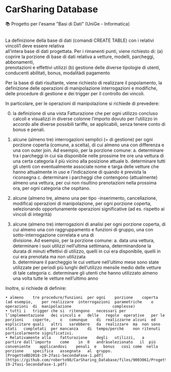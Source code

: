 # CarSharing Database
📚 Progetto per l'esame "Basi di Dati" (UniGe - Informatica)

## 

La	definizione	della	base	di	dati	(comandi	CREATE	TABLE)	con	i	relativi	vincoli1 deve	essere	relativa	
all’intera	base	di	dati	progettata.
Per	i	rimanenti	punti, viene	richiesto	di:
  (a) coprire	la	porzione	di	base	di	dati	relativa	a	vetture,	modelli,	parcheggi,	abbonamenti,	
      prenotazioni	e	effettivi	utilizzi
  (b) gestione	delle	diverse	tipologie	di	utenti,	conducenti	abilitati,	bonus,	modalitàdi	
      pagamento
      
Per la	base	di	dati	risultante,	viene	richiesto di	realizzare	il	popolamento,	la definizione	delle	operazioni	di	manipolazione interrogazioni	e	modifiche,	delle	procedure	di gestione	e	dei	trigger per	il	controllo	dei	vincoli.

In	particolare,	per	le	operazioni	di	manipolazione	si	richiede	di prevedere:

0. la	definizione	di	una	vista	Fatturazione	che	per	ogni	utilizzo	concluso	calcoli	e	visualizzi	in diverse	colonne	l’importo	dovuto	per	l’utilizzo	in	accordo	alle	diverse	possibili	tariffe,	se applicabili,	senza	tenere	conto	di	bonus	e	penali.	

1. alcune	(almeno	tre) interrogazioni	semplici (=	di	gestione) per	ogni	porzione coperta (comune,	a	scelta),	di	cui	almeno	una	con	differenza e	una	con outer	join.	Ad	esempio,	per	la	porzione comune:
    a. determinare tra i parcheggi	in	cui	sia	disponibile	nelle	prossime	tre	ore	una	vettura	di una	certa	categoria	il	più vicino	alla	posizione	attuale	
    b. determinare tutti gli utenti con eventualmente associate nome e targa delle vetture che hanno attualmente	in uso e l’indicazione di quando è prevista la	            riconsegna
    c. determinare	i	parcheggi	che	contengono	(attualmente)	almeno	una	vettura,	per	cui	non	risultino	prenotazioni	nella	prossima	ora,	per	ogni	categoria	che	        ospitano.	
    
2. alcune	(almeno	tre,	almeno	una	per	tipo	-inserimento,	cancellazione,	modifica)	operazioni	di	manipolazione,	per	ogni	porzione	coperta,	selezionando	opportunamente	operazioni	significative	(ad	es.	rispetto	ai	vincoli	di	integrità)

3. alcune	(almeno	tre)	interrogazioni	di	analisi	per	ogni	porzione	coperta,	di	cui	almeno	una	con
raggruppamento	e	funzioni di	gruppo,	una	con sotto-interrogazione	correlata	e	una	di	
divisione.	Ad	esempio,	per	la	porzione	comune:	
    a. data	una	vettura,	determinare	i	suoi	utilizzi	nell’ultima	settimana,	determinandone	la	durata	di	minuti	effettivi	di utilizzo,	quelli	in	cui	era	          disponibile,	quelli	in	cui	era	prenotata	ma	non	utilizzata	
    b. determinare	il	parcheggio	le	cui	vetture nell’ultimo	mese	sono	state	utilizzate	per	periodi	più	lunghi	dell’utilizzo	mensile	medio	delle	vetture	di	          tale	categoria
    c. determinare	gli	utenti	che	hanno	utilizzato almeno	una	volta	tutte	le	vetture	nell’ultimo anno
    
    
Inoltre,	 si	richiede	di	definire:

    • almeno	tre	procedure/funzioni	per	ogni	porzione	coperta	(ad	esempio,	per	realizzare	interrogazioni	parametriche	o	operazioni	di	manipolazione	               complesse)
    • tutti	i	trigger	che	si	ritengono	necessari per	l’implementazione	dei	vincoli	e	delle	regole	operative	per	le	porzioni	coperte,	o	comunque	di	realizzarne	alcuni	ed	esplicitare	quali	altri	sarebbero	da	realizzare	ma	non	sono	stati	completati	per	mancanza	di	tempo/perché	non	ritenuti	particolarmente significativi.
    • Relativamente	alla	fatturazione	degli	utilizzi,	a	partire	dall’importo	come	in	0	andràselezionato	il	più conveniente	applicandovi	penali	e	bonus	cosı̀ come	nella	porzione	specifica	assegnata	al	gruppo.
    [ProgettoBD2018-19-2fasi-SecondaFase-1.pdf](https://github.com/roberto98/CarSharing_Database/files/9003061/ProgettoBD2018-19-2fasi-SecondaFase-1.pdf)
